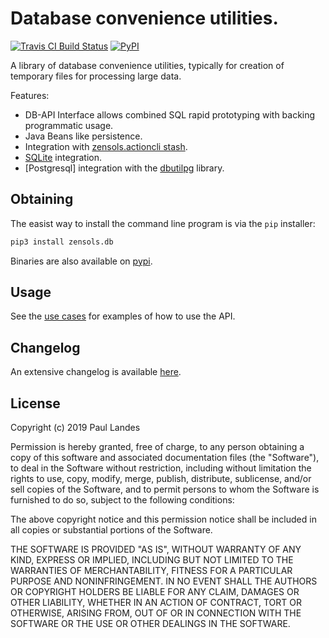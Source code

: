 # Database convenience utilities.

[![Travis CI Build Status][travis-badge]][travis-link]
[![PyPI][pypi-badge]][pypi-link]

A library of database convenience utilities, typically for creation of
temporary files for processing large data.

Features:
* DB-API Interface allows combined SQL rapid prototyping with backing
  programmatic usage.
* Java Beans like persistence.
* Integration with [zensols.actioncli stash].
* [SQLite] integration.
* [Postgresql] integration with the [dbutilpg] library.


## Obtaining

The easist way to install the command line program is via the `pip` installer:
```bash
pip3 install zensols.db
```

Binaries are also available on [pypi].


## Usage

See the [use cases](test/python/test_sqlite.py) for examples of how to
use the API.


## Changelog

An extensive changelog is available [here](CHANGELOG.md).


## License

Copyright (c) 2019 Paul Landes

Permission is hereby granted, free of charge, to any person obtaining a copy of
this software and associated documentation files (the "Software"), to deal in
the Software without restriction, including without limitation the rights to
use, copy, modify, merge, publish, distribute, sublicense, and/or sell copies
of the Software, and to permit persons to whom the Software is furnished to do
so, subject to the following conditions:

The above copyright notice and this permission notice shall be included in all
copies or substantial portions of the Software.

THE SOFTWARE IS PROVIDED "AS IS", WITHOUT WARRANTY OF ANY KIND, EXPRESS OR
IMPLIED, INCLUDING BUT NOT LIMITED TO THE WARRANTIES OF MERCHANTABILITY,
FITNESS FOR A PARTICULAR PURPOSE AND NONINFRINGEMENT. IN NO EVENT SHALL THE
AUTHORS OR COPYRIGHT HOLDERS BE LIABLE FOR ANY CLAIM, DAMAGES OR OTHER
LIABILITY, WHETHER IN AN ACTION OF CONTRACT, TORT OR OTHERWISE, ARISING FROM,
OUT OF OR IN CONNECTION WITH THE SOFTWARE OR THE USE OR OTHER DEALINGS IN THE
SOFTWARE.


<!-- links -->
[travis-link]: https://travis-ci.org/plandes/dbutil
[travis-badge]: https://travis-ci.org/plandes/dbutil.svg?branch=master
[pypi]: https://pypi.org/project/zensols.db/
[pypi-link]: https://pypi.python.org/pypi/zensols.db
[pypi-badge]: https://img.shields.io/pypi/v/zensols.db.svg

[zensols.actioncli stash]: https://github.com/plandes/actioncli/blob/master/src/python/zensols/actioncli/persist.py#L283
[SQLite]: https://www.sqlite.org/index.html

[Postgreql]: https://www.postgresql.org
[dbutilpg]: https://github.com/plandes/dbutilpg
